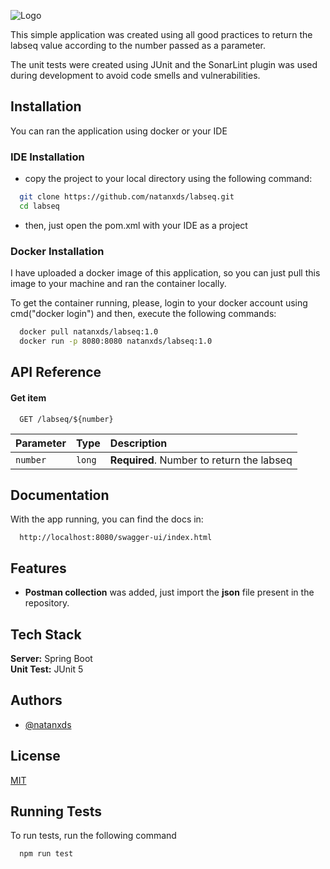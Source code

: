 
![Logo](https://uspto.report/TM/86227240/mark)

This simple application was created using all good practices to return the labseq value according to the number passed as a parameter. 

The unit tests were created using JUnit and the SonarLint plugin was used during development to avoid code smells and vulnerabilities.
## Installation

You can ran the application using docker or your IDE

### IDE Installation
- copy the project to your local directory using the following command:
```bash
  git clone https://github.com/natanxds/labseq.git
  cd labseq
```
- then, just open the pom.xml with your IDE as a project

### Docker Installation
I have uploaded a docker image of this application, so you can just pull this image to your machine and ran the container locally. 

To get the container running, please, login to your docker account using cmd("docker login") and then, execute the following commands:
```bash
  docker pull natanxds/labseq:1.0
  docker run -p 8080:8080 natanxds/labseq:1.0
```

    
## API Reference


#### Get item

```http
  GET /labseq/${number}
```

| Parameter | Type     | Description                       |
| :-------- | :------- | :-------------------------------- |
| `number`      | `long` | **Required**. Number to return the labseq |




## Documentation

With the app running, you can find the docs in:

```http
  http://localhost:8080/swagger-ui/index.html
```



## Features

- **Postman collection** was added, just import the **json** file present in the repository.


## Tech Stack

**Server:** Spring Boot  
**Unit Test:** JUnit 5



## Authors

- [@natanxds](https://www.github.com/natanxds)


## License

[MIT](https://choosealicense.com/licenses/mit/)


## Running Tests

To run tests, run the following command

```bash
  npm run test
```

